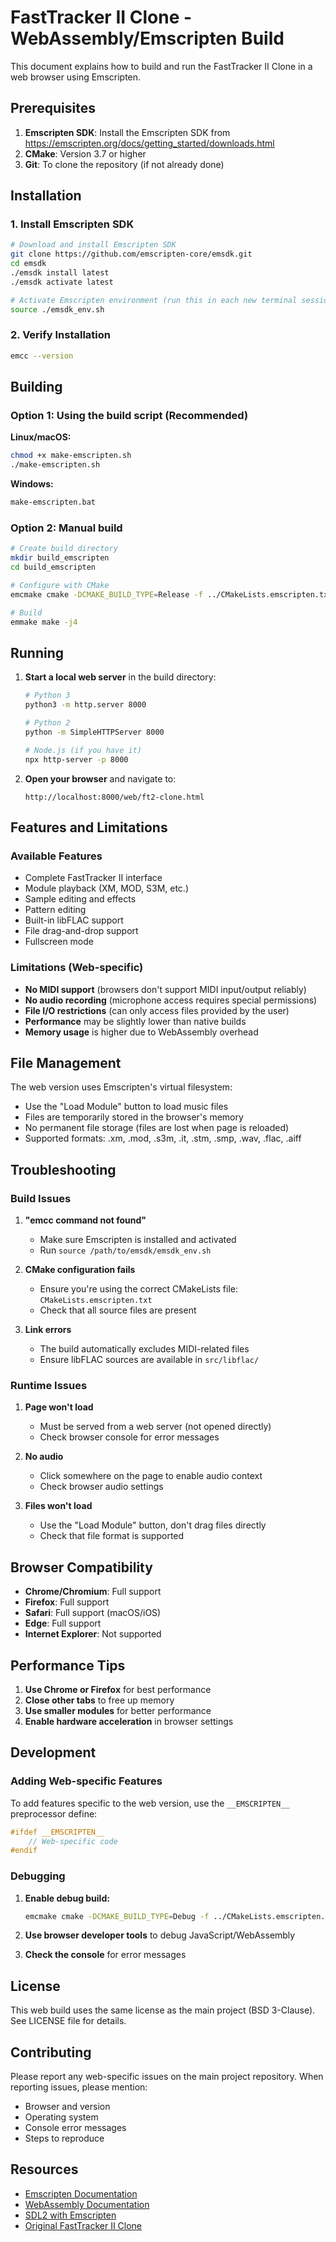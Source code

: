 # FastTracker II Clone - WebAssembly/Emscripten Build

This document explains how to build and run the FastTracker II Clone in a web browser using Emscripten.

## Prerequisites

1. **Emscripten SDK**: Install the Emscripten SDK from https://emscripten.org/docs/getting_started/downloads.html
2. **CMake**: Version 3.7 or higher
3. **Git**: To clone the repository (if not already done)

## Installation

### 1. Install Emscripten SDK

```bash
# Download and install Emscripten SDK
git clone https://github.com/emscripten-core/emsdk.git
cd emsdk
./emsdk install latest
./emsdk activate latest

# Activate Emscripten environment (run this in each new terminal session)
source ./emsdk_env.sh
```

### 2. Verify Installation

```bash
emcc --version
```

## Building

### Option 1: Using the build script (Recommended)

**Linux/macOS:**
```bash
chmod +x make-emscripten.sh
./make-emscripten.sh
```

**Windows:**
```cmd
make-emscripten.bat
```

### Option 2: Manual build

```bash
# Create build directory
mkdir build_emscripten
cd build_emscripten

# Configure with CMake
emcmake cmake -DCMAKE_BUILD_TYPE=Release -f ../CMakeLists.emscripten.txt ..

# Build
emmake make -j4
```

## Running

1. **Start a local web server** in the build directory:
   ```bash
   # Python 3
   python3 -m http.server 8000
   
   # Python 2
   python -m SimpleHTTPServer 8000
   
   # Node.js (if you have it)
   npx http-server -p 8000
   ```

2. **Open your browser** and navigate to:
   ```
   http://localhost:8000/web/ft2-clone.html
   ```

## Features and Limitations

### Available Features
- Complete FastTracker II interface
- Module playback (XM, MOD, S3M, etc.)
- Sample editing and effects
- Pattern editing
- Built-in libFLAC support
- File drag-and-drop support
- Fullscreen mode

### Limitations (Web-specific)
- **No MIDI support** (browsers don't support MIDI input/output reliably)
- **No audio recording** (microphone access requires special permissions)
- **File I/O restrictions** (can only access files provided by the user)
- **Performance** may be slightly lower than native builds
- **Memory usage** is higher due to WebAssembly overhead

## File Management

The web version uses Emscripten's virtual filesystem:

- Use the "Load Module" button to load music files
- Files are temporarily stored in the browser's memory
- No permanent file storage (files are lost when page is reloaded)
- Supported formats: .xm, .mod, .s3m, .it, .stm, .smp, .wav, .flac, .aiff

## Troubleshooting

### Build Issues

1. **"emcc command not found"**
   - Make sure Emscripten is installed and activated
   - Run `source /path/to/emsdk/emsdk_env.sh`

2. **CMake configuration fails**
   - Ensure you're using the correct CMakeLists file: `CMakeLists.emscripten.txt`
   - Check that all source files are present

3. **Link errors**
   - The build automatically excludes MIDI-related files
   - Ensure libFLAC sources are available in `src/libflac/`

### Runtime Issues

1. **Page won't load**
   - Must be served from a web server (not opened directly)
   - Check browser console for error messages

2. **No audio**
   - Click somewhere on the page to enable audio context
   - Check browser audio settings

3. **Files won't load**
   - Use the "Load Module" button, don't drag files directly
   - Check that file format is supported

## Browser Compatibility

- **Chrome/Chromium**: Full support
- **Firefox**: Full support
- **Safari**: Full support (macOS/iOS)
- **Edge**: Full support
- **Internet Explorer**: Not supported

## Performance Tips

1. **Use Chrome or Firefox** for best performance
2. **Close other tabs** to free up memory
3. **Use smaller modules** for better performance
4. **Enable hardware acceleration** in browser settings

## Development

### Adding Web-specific Features

To add features specific to the web version, use the `__EMSCRIPTEN__` preprocessor define:

```c
#ifdef __EMSCRIPTEN__
    // Web-specific code
#endif
```

### Debugging

1. **Enable debug build:**
   ```bash
   emcmake cmake -DCMAKE_BUILD_TYPE=Debug -f ../CMakeLists.emscripten.txt ..
   ```

2. **Use browser developer tools** to debug JavaScript/WebAssembly

3. **Check the console** for error messages

## License

This web build uses the same license as the main project (BSD 3-Clause). See LICENSE file for details.

## Contributing

Please report any web-specific issues on the main project repository. When reporting issues, please mention:
- Browser and version
- Operating system
- Console error messages
- Steps to reproduce

## Resources

- [Emscripten Documentation](https://emscripten.org/docs/)
- [WebAssembly Documentation](https://webassembly.org/)
- [SDL2 with Emscripten](https://wiki.libsdl.org/SDL2/README/emscripten)
- [Original FastTracker II Clone](https://github.com/8bitbubsy/ft2-clone) 